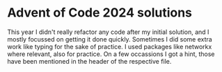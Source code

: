 # Advent of Code 2024 solutions
This year I didn't really refactor any code after my initial solution, and I mostly focussed on getting it done quickly. Sometimes I did some extra work like typing for the sake of practice. I used packages like networkx where relevant, also for practice. On a few occassions I got a hint, those have been mentioned in the header of the respective file.